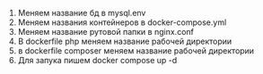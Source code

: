 1. Меняем название бд в mysql.env 
2. Меняем названия контейнеров в docker-compose.yml
3. Меняем название рутовой папки в nginx.conf
4. В dockerfile php меняем название рабочей директории
5. в dockerfile composer меняем название рабочей директории
6. Для запука пишем docker compose up -d
